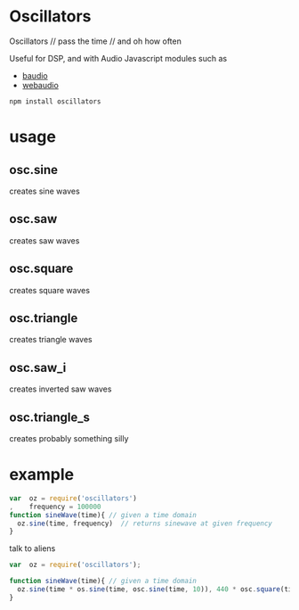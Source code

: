 # Oscillators

Oscillators // pass the time // and oh how often

Useful for DSP, and with Audio Javascript modules such as
* [baudio](https://github.com/substack/baudio)
* [webaudio](https://github.com/NHQ/webaudio)

```
npm install oscillators
```

# usage

## osc.sine
creates sine waves
## osc.saw
creates saw waves
## osc.square
creates square waves
## osc.triangle
creates triangle waves
## osc.saw_i
creates inverted saw waves
## osc.triangle_s
creates probably something silly

# example

```js
var  oz = require('oscillators')
,    frequency = 100000
function sineWave(time){ // given a time domain
  oz.sine(time, frequency)  // returns sinewave at given frequency 
}

```
talk to aliens

```js
var  oz = require('oscillators');

function sineWave(time){ // given a time domain
  oz.sine(time * os.sine(time, osc.sine(time, 10)), 440 * osc.square(time, 44 * osc.saw(time, 4)))  // no idea
}

```



